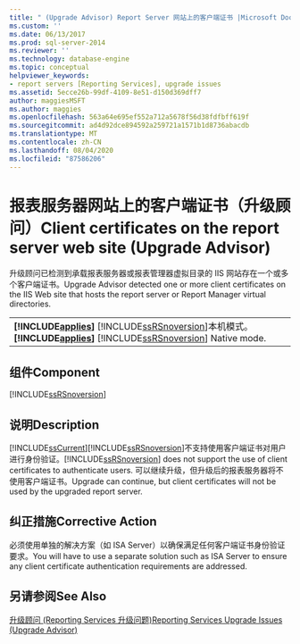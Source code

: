 ```yaml
---
title: " (Upgrade Advisor) Report Server 网站上的客户端证书 |Microsoft Docs"
ms.custom: ''
ms.date: 06/13/2017
ms.prod: sql-server-2014
ms.reviewer: ''
ms.technology: database-engine
ms.topic: conceptual
helpviewer_keywords:
- report servers [Reporting Services], upgrade issues
ms.assetid: 5ecce26b-99df-4109-8e51-d150d369dff7
author: maggiesMSFT
ms.author: maggies
ms.openlocfilehash: 563a64e695ef552a712a5678f56d38fdfbff619f
ms.sourcegitcommit: ad4d92dce894592a259721a1571b1d8736abacdb
ms.translationtype: MT
ms.contentlocale: zh-CN
ms.lasthandoff: 08/04/2020
ms.locfileid: "87586206"
---
```

# <a name="client-certificates-on-the-report-server-web-site-upgrade-advisor"></a><span data-ttu-id="d155d-102">报表服务器网站上的客户端证书（升级顾问）</span><span class="sxs-lookup"><span data-stu-id="d155d-102">Client certificates on the report server web site (Upgrade Advisor)</span></span>
  <span data-ttu-id="d155d-103">升级顾问已检测到承载报表服务器或报表管理器虚拟目录的 IIS 网站存在一个或多个客户端证书。</span><span class="sxs-lookup"><span data-stu-id="d155d-103">Upgrade Advisor detected one or more client certificates on the IIS Web site that hosts the report server or Report Manager virtual directories.</span></span>  
  
||  
|-|  
|<span data-ttu-id="d155d-104">**[!INCLUDE[applies](../../includes/applies-md.md)]**  [!INCLUDE[ssRSnoversion](../../includes/ssrsnoversion-md.md)]本机模式。</span><span class="sxs-lookup"><span data-stu-id="d155d-104">**[!INCLUDE[applies](../../includes/applies-md.md)]**  [!INCLUDE[ssRSnoversion](../../includes/ssrsnoversion-md.md)] Native mode.</span></span>|  
  
## <a name="component"></a><span data-ttu-id="d155d-105">组件</span><span class="sxs-lookup"><span data-stu-id="d155d-105">Component</span></span>  
 [!INCLUDE[ssRSnoversion](../../includes/ssrsnoversion-md.md)]  
  
## <a name="description"></a><span data-ttu-id="d155d-106">说明</span><span class="sxs-lookup"><span data-stu-id="d155d-106">Description</span></span>  
 [!INCLUDE[ssCurrent](../../includes/sscurrent-md.md)]<span data-ttu-id="d155d-107">[!INCLUDE[ssRSnoversion](../../includes/ssrsnoversion-md.md)]不支持使用客户端证书对用户进行身份验证。</span><span class="sxs-lookup"><span data-stu-id="d155d-107">[!INCLUDE[ssRSnoversion](../../includes/ssrsnoversion-md.md)] does not support the use of client certificates to authenticate users.</span></span> <span data-ttu-id="d155d-108">可以继续升级，但升级后的报表服务器将不使用客户端证书。</span><span class="sxs-lookup"><span data-stu-id="d155d-108">Upgrade can continue, but client certificates will not be used by the upgraded report server.</span></span>  
  
## <a name="corrective-action"></a><span data-ttu-id="d155d-109">纠正措施</span><span class="sxs-lookup"><span data-stu-id="d155d-109">Corrective Action</span></span>  
 <span data-ttu-id="d155d-110">必须使用单独的解决方案（如 ISA Server）以确保满足任何客户端证书身份验证要求。</span><span class="sxs-lookup"><span data-stu-id="d155d-110">You will have to use a separate solution such as ISA Server to ensure any client certificate authentication requirements are addressed.</span></span>  
  
## <a name="see-also"></a><span data-ttu-id="d155d-111">另请参阅</span><span class="sxs-lookup"><span data-stu-id="d155d-111">See Also</span></span>  
 [<span data-ttu-id="d155d-112">升级顾问 &#40;Reporting Services 升级问题&#41;</span><span class="sxs-lookup"><span data-stu-id="d155d-112">Reporting Services Upgrade Issues &#40;Upgrade Advisor&#41;</span></span>](../../../2014/sql-server/install/reporting-services-upgrade-issues-upgrade-advisor.md)  
  
  
